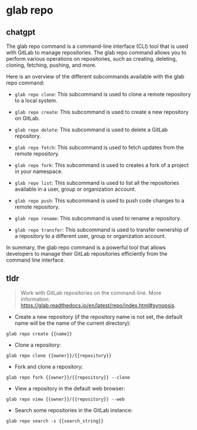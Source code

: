 # glab repo 
## chatgpt 
The glab repo command is a command-line interface (CLI) tool that is used with GitLab to manage repositories. The glab repo command allows you to perform various operations on repositories, such as creating, deleting, cloning, fetching, pushing, and more. 

Here is an overview of the different subcommands available with the glab repo command: 

- `glab repo clone`: This subcommand is used to clone a remote repository to a local system. 

- `glab repo create`: This subcommand is used to create a new repository on GitLab. 

- `glab repo delete`: This subcommand is used to delete a GitLab repository. 

- `glab repo fetch`: This subcommand is used to fetch updates from the remote repository. 

- `glab repo fork`: This subcommand is used to creates a fork of a project in your namespace. 

- `glab repo list`: This subcommand is used to list all the repositories available in a user, group or organization account. 

- `glab repo push`: This subcommand is used to push code changes to a remote repository. 

- `glab repo rename`: This subcommand is used to rename a repository. 

- `glab repo transfer`: This subcommand is used to transfer ownership of a repository to a different user, group or organization account.

In summary, the glab repo command is a powerful tool that allows developers to manage their GitLab repositories efficiently from the command line interface. 

## tldr 
 
> Work with GitLab repositories on the command-line.
> More information: <https://glab.readthedocs.io/en/latest/repo/index.html#synopsis>.

- Create a new repository (if the repository name is not set, the default name will be the name of the current directory):

`glab repo create {{name}}`

- Clone a repository:

`glab repo clone {{owner}}/{{repository}}`

- Fork and clone a repository:

`glab repo fork {{owner}}/{{repository}} --clone`

- View a repository in the default web browser:

`glab repo view {{owner}}/{{repository}} --web`

- Search some repositories in the GitLab instance:

`glab repo search -s {{search_string}}`
